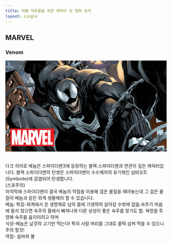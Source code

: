 ```yaml
---
title: 마블 덕후들을 위한 캐릭터 및 영화 분석
layout: single
---
```


MARVEL
---

### Venom
![character-venom](/assets/images/character-venom.jpg)

<br>다크 히어로 베놈은 스파이더맨3에 등장하는 블랙 스파이더맨과 연관이 깊은 캐릭터입니다. 블랙 스파이더맨의 탄생은 스파이더맨이 수수께끼의 유기체인 심비오트(Symbiote)에 감염되어 탄생합니다. 
<br>(스포주의)
<br>마지막에 스파이더맨이 결국 베놈의 약점을 이용해 검은 물질을 떼어놓는데 그 검은 물질이 베놈과 같은 외계 생물체라 할 수 있습니다. 
<br>베놈: 특징-외계에서 온 생명체로 남의 몸에 기생하여 살아갈 수밖에 없음.숙주가 마음에 들지 않으면 숙주의 몸에서 빠져나와 다른 상성이 좋은 숙주를 찾기도 함. 욕망을 투영해 숙주를 움지이려고 하며 
      <br>식성-베놈은 날것의 고기만 먹는다! 특히 사람 머리를 그대로 꿀떡 삼켜 먹을 수 있으니 주의 할것!
      <br>약점- 음파와 불 
